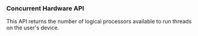 ### Concurrent Hardware API

This API returns the number of logical processors available to run threads on the user's device.
